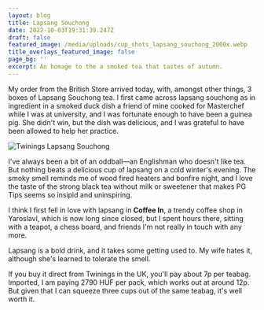 ```yaml
---
layout: blog
title: Lapsang Souchong
date: 2022-10-03T19:31:39.247Z
draft: false
featured_image: /media/uploads/cup_shots_lapsang_souchong_2000x.webp
title_overlays_featured_image: false
page_bg: ''
excerpt: An homage to the a smoked tea that tastes of autumn.
---
```


My order from the British Store arrived today, with, amongst other things, 3 boxes of Lapsang Souchong tea. I first came across lapsang souchong as in ingredient in a smoked duck dish a friend of mine cooked for Masterchef while I was at university, and I was fortunate enough to have been a guinea pig. She didn't win, but the dish was delicious, and I was grateful to have been allowed to help her practice.

![Twinings Lapsang Souchong](/media/uploads/1-twinings-lapsang-souchong-50-tea-bags_900x.progressive.webp)

I've always been a bit of an oddball—an Englishman who doesn't like tea. But nothing beats a delicious cup of lapsang on a cold winter's evening. The smoky smell reminds me of wood fired heaters and bonfire night, and I love the taste of the strong black tea without milk or sweetener that makes PG Tips seems so insipid and uninspiring.

I think I first fell in love with lapsang in **Coffee In**, a trendy coffee shop in Yaroslavl, which is now long since closed, but I spent hours there, sitting with a teapot, a chess board, and friends I'm not really in touch with any more.

Lapsang is a bold drink, and it takes some getting used to. My wife hates it, although she's learned to tolerate the smell.

If you buy it direct from Twinings in the UK, you'll pay about 7p per teabag. Imported, I am paying 2790 HUF per pack, which works out at around 12p. But given that I can squeeze three cups out of the same teabag, it's well worth it.
